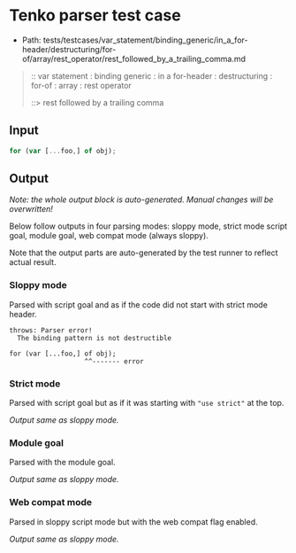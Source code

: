 # Tenko parser test case

- Path: tests/testcases/var_statement/binding_generic/in_a_for-header/destructuring/for-of/array/rest_operator/rest_followed_by_a_trailing_comma.md

> :: var statement : binding generic : in a for-header : destructuring : for-of : array : rest operator
>
> ::> rest followed by a trailing comma

## Input

`````js
for (var [...foo,] of obj);
`````

## Output

_Note: the whole output block is auto-generated. Manual changes will be overwritten!_

Below follow outputs in four parsing modes: sloppy mode, strict mode script goal, module goal, web compat mode (always sloppy).

Note that the output parts are auto-generated by the test runner to reflect actual result.

### Sloppy mode

Parsed with script goal and as if the code did not start with strict mode header.

`````
throws: Parser error!
  The binding pattern is not destructible

for (var [...foo,] of obj);
                   ^^------- error
`````

### Strict mode

Parsed with script goal but as if it was starting with `"use strict"` at the top.

_Output same as sloppy mode._

### Module goal

Parsed with the module goal.

_Output same as sloppy mode._

### Web compat mode

Parsed in sloppy script mode but with the web compat flag enabled.

_Output same as sloppy mode._
